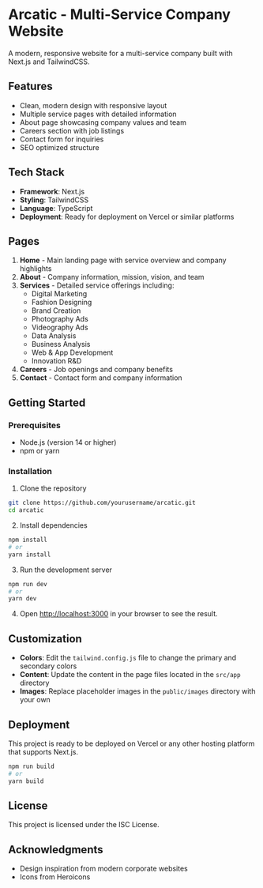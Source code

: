 # Arcatic - Multi-Service Company Website

A modern, responsive website for a multi-service company built with Next.js and TailwindCSS.

## Features

- Clean, modern design with responsive layout
- Multiple service pages with detailed information
- About page showcasing company values and team
- Careers section with job listings
- Contact form for inquiries
- SEO optimized structure

## Tech Stack

- **Framework**: Next.js 
- **Styling**: TailwindCSS
- **Language**: TypeScript
- **Deployment**: Ready for deployment on Vercel or similar platforms

## Pages

1. **Home** - Main landing page with service overview and company highlights
2. **About** - Company information, mission, vision, and team
3. **Services** - Detailed service offerings including:
   - Digital Marketing
   - Fashion Designing
   - Brand Creation
   - Photography Ads
   - Videography Ads
   - Data Analysis
   - Business Analysis
   - Web & App Development
   - Innovation R&D
4. **Careers** - Job openings and company benefits
5. **Contact** - Contact form and company information

## Getting Started

### Prerequisites

- Node.js (version 14 or higher)
- npm or yarn

### Installation

1. Clone the repository
```bash
git clone https://github.com/yourusername/arcatic.git
cd arcatic
```

2. Install dependencies
```bash
npm install
# or
yarn install
```

3. Run the development server
```bash
npm run dev
# or
yarn dev
```

4. Open [http://localhost:3000](http://localhost:3000) in your browser to see the result.

## Customization

- **Colors**: Edit the `tailwind.config.js` file to change the primary and secondary colors
- **Content**: Update the content in the page files located in the `src/app` directory
- **Images**: Replace placeholder images in the `public/images` directory with your own

## Deployment

This project is ready to be deployed on Vercel or any other hosting platform that supports Next.js.

```bash
npm run build
# or
yarn build
```

## License

This project is licensed under the ISC License.

## Acknowledgments

- Design inspiration from modern corporate websites
- Icons from Heroicons 